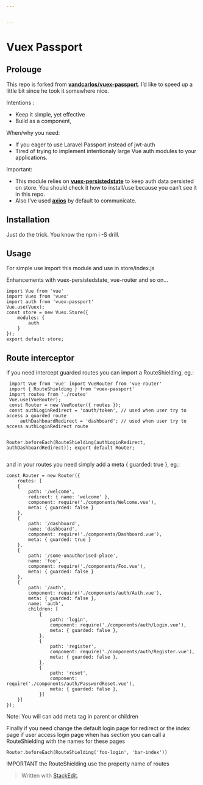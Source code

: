 ```yaml
---


---
```


<h1 id="vuex-passport">Vuex Passport</h1>
<h2 id="prolouge">Prolouge</h2>
<p>This repo is forked from <strong><a href="https://github.com/Vandcarlos/vuex-passport">vandcarlos/vuex-passport</a></strong>. I’d like to speed up a little bit since he took it somewhere nice.</p>
<p>Intentions :</p>
<ul>
<li>Keep it simple, yet effective</li>
<li>Build as a component,</li>
</ul>
<p>When/why you need:</p>
<ul>
<li>If you eager to use Laravel Passport instead of jwt-auth</li>
<li>Tired of trying to implement intentionaly large Vue auth modules to your applications.</li>
</ul>
<p>Important:</p>
<ul>
<li>This module relies on <strong><a href="https://github.com/robinvdvleuten/vuex-persistedstate">vuex-persistedstate</a></strong> to keep auth data persisted on store. You should check it how to install/use because you can’t see it in this repo.</li>
<li>Also I’ve used <strong><a href="https://github.com/axios/axios">axios</a></strong> by default to communicate.</li>
</ul>
<h2 id="installation">Installation</h2>
<p>Just do the trick. You know the npm i -S drill.</p>
<h2 id="usage">Usage</h2>
<p>For simple use import this module and use in store/index.js</p>
<p>Enhancements with vuex-persistedstate, vue-router and so on…</p>
<pre><code>import Vue from 'vue'
import Vuex from 'vuex'
import auth from 'vuex-passport'
Vue.use(Vuex);
const store = new Vuex.Store({ 
	modules: { 
		auth
	}
});
export default store;
</code></pre>
<h2 id="route-interceptor">Route interceptor</h2>
<p>if you need intercept guarded routes you can import a RouteShielding, eg.:</p>
<pre><code> import Vue from 'vue' import VueRouter from 'vue-router'
 import { RouteShielding } from 'vuex-passport'
 import routes from './routes'
 Vue.use(VueRouter);
 const Router = new VueRouter({ routes });
 const authLoginRedirect = 'oauth/token', // used when user try to access a guarded route
     authDashboardRedirect = 'dashboard'; // used when user try to access authLoginRedirect route
     
 Router.beforeEach(RouteShielding(authLoginRedirect, authDashboardRedirect));
 export default Router;
</code></pre>
<p>and in your routes you need simply add a meta { guarded: true }, eg.:</p>
<pre><code>const Router = new Router({  
	routes: [  
	{  
		path: '/welcome',
		redirect: { name: 'welcome' },
		component: require('./components/Welcome.vue'),  
		meta: { guarded: false }
	},  
	{  
		path: '/dashboard',  
		name: 'dashboard',  
		component: require('./components/Dashboard.vue'),  
		meta: { guarded: true }
	},  
	{  
		path: '/some-unauthorised-place',  
		name: 'foo',  
		component: require('./components/Foo.vue'),  
		meta: { guarded: false }  
	},  
	{  
		path: '/auth',  
		component: require('./components/auth/Auth.vue'),  
		meta: { guarded: false },  
		name: 'auth',  
		children: [  
			{  
				path: 'login',  
				component: require('./components/auth/Login.vue'),  
				meta: { guarded: false },  
			},  
			{  
				path: 'register',  
				component: require('./components/auth/Register.vue'),  
				meta: { guarded: false },  
			},  
			{  
				path: 'reset',  
				component: require('./components/auth/PasswordReset.vue'),  
				meta: { guarded: false },  
			}]  
	}]
});
</code></pre>
<p>Note: You will can add meta tag in parent or children</p>
<p>Finally if you need change the default login page for redirect or the index page if user access login page when has section you can call a RouteShielding with the names for these pages</p>
<pre><code>Router.beforeEach(RouteShielding('foo-login', 'bar-index'))  
</code></pre>
<p>IMPORTANT the RouteShielding use the property name of routes</p>
<blockquote>
<p>Written with <a href="https://stackedit.io/">StackEdit</a>.</p>
</blockquote>

